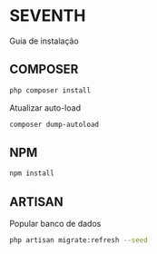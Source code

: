 # SEVENTH

Guia de instalação

## COMPOSER

```bash
php composer install
```

Atualizar auto-load

```bash
composer dump-autoload
```

## NPM

```bash
npm install
```

## ARTISAN

Popular banco de dados

```bash
php artisan migrate:refresh --seed
```
